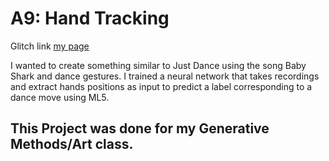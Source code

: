 # A9: Hand Tracking

Glitch link
[my page](https://coumbak-a9.glitch.me)

I wanted to create something similar to Just Dance using the song Baby Shark and dance gestures. I trained a neural network that takes recordings and extract hands positions as input to predict a label corresponding to a dance move using ML5.


## This Project was done for my Generative Methods/Art class.
